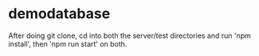 # demodatabase

After doing git clone, cd into both the server/test directories and run 'npm install', then 'npm run start' on both.
